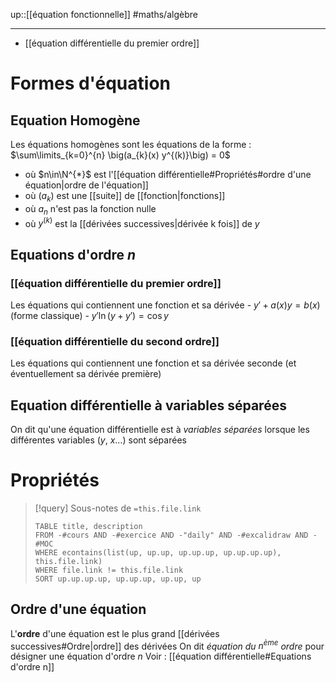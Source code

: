 up::[[équation fonctionnelle]]
#maths/algèbre

----

 - [[équation différentielle du premier ordre]]

# Formes d'équation

## Equation Homogène
Les équations homogènes sont les équations de la forme :
$\sum\limits_{k=0}^{n} \big(a_{k}(x) y^{(k)}\big) = 0$ 
 - où $n\in\N^{*}$ est l'[[équation différentielle#Propriétés#ordre d'une équation|ordre de l'équation]]
 - où $(a_{k})$ est une [[suite]] de [[fonction|fonctions]]
 - où $a_{n}$ n'est pas la fonction nulle
 - où $y^{(k)}$ est la [[dérivées successives|dérivée k fois]] de $y$

## Equations d'ordre $n$

### [[équation différentielle du premier ordre]]
Les équations qui contiennent une fonction et sa dérivée
    - $y' + a(x)y = b(x)$ (forme classique)
    - $y'\ln(y + y') = \cos y$


### [[équation différentielle du second ordre]]
Les équations qui contiennent une fonction et sa dérivée seconde (et éventuellement sa dérivée première)


## Equation différentielle à variables séparées
On dit qu'une équation différentielle est à *variables séparées* lorsque les différentes variables ($y$, $x \ldots$) sont séparées

# Propriétés

> [!query] Sous-notes de `=this.file.link`
> ```dataview
> TABLE title, description
> FROM -#cours AND -#exercice AND -"daily" AND -#excalidraw AND -#MOC
> WHERE econtains(list(up, up.up, up.up.up, up.up.up.up), this.file.link)
> WHERE file.link != this.file.link
> SORT up.up.up.up, up.up.up, up.up, up
> ```

## Ordre d'une équation
L'**ordre** d'une équation est le plus grand [[dérivées successives#Ordre|ordre]] des dérivées
On dit _équation du $n^{\text{ème}}$ ordre_ pour désigner une équation d'ordre $n$
Voir : [[équation différentielle#Equations d'ordre n]]


